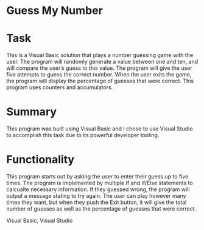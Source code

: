 # Guess My Number

# Task

This is a Visual Basic solution that plays a number guessing game with the user. The program will randomly generate a value between one and ten, and will compare the user’s guess to this value. The program will give the user five attempts to guess the correct number. When the user exits the game, the program will display the percentage of guesses that were correct. This program uses counters and accumulators.

# Summary

This program was built using Visual Basic and I chose to use Visual Studio to accomplish this task due to its powerful developer tooling.

# Functionality

This program starts out by asking the user to enter their guess up to five times. The program is implemented by multiple If and If/Else statements to calcualte necessary information. If they guessed wrong, the program will output a message stating to try again. The user can play however many times they want, but when they push the Exit button, it will give the total number of guesses as well as the percentage of guesses that were correct. 

Visual Basic, Visual Studio

